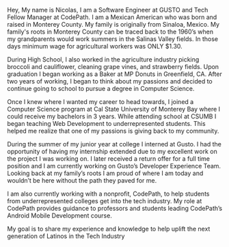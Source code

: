 Hey, My name is Nicolas, I am a Software Engineer at GUSTO and Tech Fellow Manager at CodePath. I am a Mexican American who was born and raised in Monterey County. My family is originally from Sinaloa, Mexico. My family's roots in Monterey County can be traced back to the 1960’s when my grandparents would work summers in the Salinas Valley fields. In those days minimum wage for agricultural workers was ONLY $1.30.

During High School, I also worked in the agriculture industry picking broccoli and cauliflower, cleaning grape vines, and strawberry fields. Upon graduation I began working as a Baker at MP Donuts in Greenfield, CA. After two years of working, I began to think about my passions and decided to continue going to school to pursue a degree in Computer Science.

Once I knew where I wanted my career to head towards, I joined a Computer Science program at Cal State University of Monterey Bay where I could receive my bachelors in 3 years. While attending school at CSUMB I began teaching Web Development to underrepresented students. This helped me realize that one of my passions is giving back to my community.

During the summer of my junior year at college I interned at Gusto. I had the opportunity of having my internship extended due to my excellent work on the project I was working on. I later received a return offer for a full time position and I am currently working on Gusto’s Developer Experience Team. Looking back at my family’s roots I am proud of where I am today and wouldn’t be here without the path they paved for me.

I am also currently working with a nonprofit, CodePath, to help students from underrepresented colleges get into the tech industry. My role at CodePath provides guidance to professors and students leading CodePath’s Android Mobile Development course. 

My goal is to share my experience and knowledge to help uplift the next generation of Latinos in the Tech Industry
